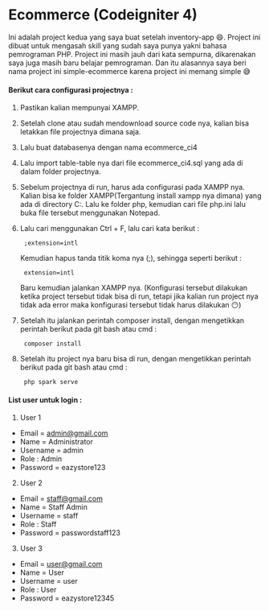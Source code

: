 # Ecommerce (Codeigniter 4)

Ini adalah project kedua yang saya buat setelah inventory-app :smile:. Project ini dibuat untuk mengasah skill yang sudah saya punya yakni bahasa pemrograman PHP. Project ini masih jauh dari kata sempurna, dikarenakan saya juga masih baru belajar pemrograman. Dan itu alasannya saya beri nama project ini simple-ecommerce karena project ini memang simple :sweat_smile:

<h4>Berikut cara configurasi projectnya : </h4>

1. Pastikan kalian mempunyai XAMPP.
2. Setelah clone atau sudah mendownload source code nya, kalian bisa letakkan file projectnya dimana saja.
3. Lalu buat databasenya dengan nama ecommerce_ci4
4. Lalu import table-table nya dari file ecommerce_ci4.sql yang ada di dalam folder projectnya.
5. Sebelum projectnya di run, harus ada configurasi pada XAMPP nya. Kalian bisa ke folder XAMPP(Tergantung install xampp nya dimana) yang ada di directory C:. Lalu ke folder php, kemudian cari file php.ini lalu buka file tersebut menggunakan Notepad. 
6. Lalu cari menggunakan Ctrl + F, lalu cari kata berikut : 
   ```
    ;extension=intl
   ```
   Kemudian hapus tanda titik koma nya (;), sehingga seperti berikut : 
   ```
    extension=intl
   ```
   Baru kemudian jalankan XAMPP nya.
   (Konfigurasi tersebut dilakukan ketika project tersebut tidak bisa di run, tetapi jika kalian run project nya tidak ada error maka konfigurasi tersebut tidak harus dilakukan :no_mouth:)

7. Setelah itu jalankan perintah composer install, dengan mengetikkan perintah berikut pada git bash atau cmd :
   ```
    composer install
   ```
8. Setelah itu project nya baru bisa di run, dengan mengetikkan perintah berikut pada git bash atau cmd :
   ```
    php spark serve
   ```
   
   
<h4>List user untuk login : </h4>

1. User 1
- Email = admin@gmail.com  
- Name = Administrator
- Username = admin
- Role : Admin
- Password = eazystore123

2. User 2
- Email = staff@gmail.com
- Name = Staff Admin
- Username = staff
- Role : Staff
- Password = passwordstaff123

3. User 3
- Email = user@gmail.com
- Name = User
- Username = user
- Role : User
- Password = eazystore12345
